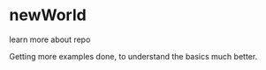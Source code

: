 # newWorld
learn more about repo

Getting more examples done, to understand the basics much better.
